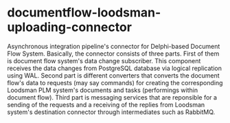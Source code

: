 # documentflow-loodsman-uploading-connector
Asynchronous integration pipeline's connector for Delphi-based Document Flow System. Basically, the connector consists of three parts. First of them is document flow system's data change subscriber. This component receives the data changes from PostgreSQL database via logical replication using WAL. Second part is different converters that converts the document flow's data to requests (may say commands) for creating the corresponding Loodsman PLM system's documents and tasks (performings within document flow). Third part is messaging services that are reponsible for a sending of the requests and a receiving of the replies from Loodsman system's destination connector through intermediates such as RabbitMQ.
